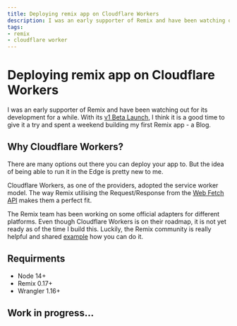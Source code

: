 ```yaml
---
title: Deploying remix app on Cloudflare Workers
description: I was an early supporter of Remix and have been watching out for its development for a while. With its v1 Beta Launch, I think it is a good time to give it a try and spent a weekend building my first Remix app - a Blog
tags:
- remix
- cloudflare worker
---
```

# Deploying remix app on Cloudflare Workers

I was an early supporter of Remix and have been watching out for its development for a while. With its [v1 Beta Launch](https://youtu.be/4dOAFJUOi-s), I think it is a good time to give it a try and spent a weekend building my first Remix app - a Blog.

## Why Cloudflare Workers?

There are many options out there you can deploy your app to. But the idea of being able to run it in the Edge is pretty new to me.

Cloudflare Workers, as one of the providers, adopted the service worker model. The way Remix utilising the Request/Response from the [Web Fetch API](https://developer.mozilla.org/en-US/docs/Web/API/Fetch_API) makes them a perfect fit.

The Remix team has been working on some official adapters for different platforms. Even though Cloudflare Workers is on their roadmap, it is not yet ready as of the time I build this. Luckily, the Remix community is really helpful and shared [example](https://github.com/GregBrimble/remix) how you can do it.

## Requirments

- Node 14+
- Remix 0.17+
- Wrangler 1.16+
## Work in progress...
